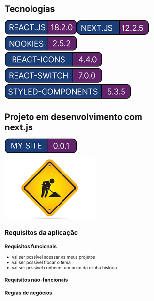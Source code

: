 # Tecnologias
![react.js](/public/img/readme/React.js.svg)![next.js](/public/img/readme/Next.js.svg)![nookies](/public/img/readme/Nookies.svg)![react-icons](/public/img/readme/React-icons.svg)![react-switch](/public/img/readme/React-switch.svg)![styled-components](/public/img/readme/Styled-components.svg)

# Projeto em desenvolvimento com next.js
[![site](/public/img/readme/MySite.svg)](https://portfolio-eversondias.vercel.app/)

![em desenvolvimento](public/img/projects/default.jpg)

## Requisitos da aplicação

### Requisitos funcionais
- vai ser possível acessar os meus projetos
- vai ser possível trocar o tema
- vai ser possível conhecer um poco da minha historia

### Requisitos não-funcionais

### Regras de negócios
